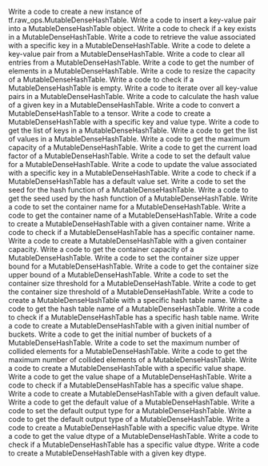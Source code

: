 Write a code to create a new instance of tf.raw_ops.MutableDenseHashTable.
Write a code to insert a key-value pair into a MutableDenseHashTable object.
Write a code to check if a key exists in a MutableDenseHashTable.
Write a code to retrieve the value associated with a specific key in a MutableDenseHashTable.
Write a code to delete a key-value pair from a MutableDenseHashTable.
Write a code to clear all entries from a MutableDenseHashTable.
Write a code to get the number of elements in a MutableDenseHashTable.
Write a code to resize the capacity of a MutableDenseHashTable.
Write a code to check if a MutableDenseHashTable is empty.
Write a code to iterate over all key-value pairs in a MutableDenseHashTable.
Write a code to calculate the hash value of a given key in a MutableDenseHashTable.
Write a code to convert a MutableDenseHashTable to a tensor.
Write a code to create a MutableDenseHashTable with a specific key and value type.
Write a code to get the list of keys in a MutableDenseHashTable.
Write a code to get the list of values in a MutableDenseHashTable.
Write a code to get the maximum capacity of a MutableDenseHashTable.
Write a code to get the current load factor of a MutableDenseHashTable.
Write a code to set the default value for a MutableDenseHashTable.
Write a code to update the value associated with a specific key in a MutableDenseHashTable.
Write a code to check if a MutableDenseHashTable has a default value set.
Write a code to set the seed for the hash function of a MutableDenseHashTable.
Write a code to get the seed used by the hash function of a MutableDenseHashTable.
Write a code to set the container name for a MutableDenseHashTable.
Write a code to get the container name of a MutableDenseHashTable.
Write a code to create a MutableDenseHashTable with a given container name.
Write a code to check if a MutableDenseHashTable has a specific container name.
Write a code to create a MutableDenseHashTable with a given container capacity.
Write a code to get the container capacity of a MutableDenseHashTable.
Write a code to set the container size upper bound for a MutableDenseHashTable.
Write a code to get the container size upper bound of a MutableDenseHashTable.
Write a code to set the container size threshold for a MutableDenseHashTable.
Write a code to get the container size threshold of a MutableDenseHashTable.
Write a code to create a MutableDenseHashTable with a specific hash table name.
Write a code to get the hash table name of a MutableDenseHashTable.
Write a code to check if a MutableDenseHashTable has a specific hash table name.
Write a code to create a MutableDenseHashTable with a given initial number of buckets.
Write a code to get the initial number of buckets of a MutableDenseHashTable.
Write a code to set the maximum number of collided elements for a MutableDenseHashTable.
Write a code to get the maximum number of collided elements of a MutableDenseHashTable.
Write a code to create a MutableDenseHashTable with a specific value shape.
Write a code to get the value shape of a MutableDenseHashTable.
Write a code to check if a MutableDenseHashTable has a specific value shape.
Write a code to create a MutableDenseHashTable with a given default value.
Write a code to get the default value of a MutableDenseHashTable.
Write a code to set the default output type for a MutableDenseHashTable.
Write a code to get the default output type of a MutableDenseHashTable.
Write a code to create a MutableDenseHashTable with a specific value dtype.
Write a code to get the value dtype of a MutableDenseHashTable.
Write a code to check if a MutableDenseHashTable has a specific value dtype.
Write a code to create a MutableDenseHashTable with a given key dtype.